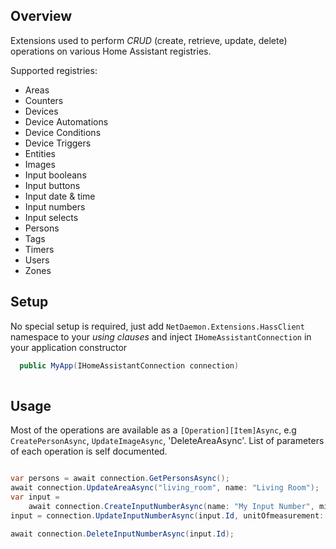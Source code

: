 ﻿## Overview

Extensions used to perform *CRUD* (create, retrieve, update, delete) operations on various Home Assistant registries.

Supported registries:
- Areas
- Counters
- Devices
- Device Automations
- Device Conditions
- Device Triggers
- Entities
- Images
- Input booleans
- Input buttons
- Input date & time
- Input numbers
- Input selects
- Persons
- Tags
- Timers
- Users
- Zones

## Setup

No special setup is required, just add `NetDaemon.Extensions.HassClient` namespace to your *using clauses* and
inject `IHomeAssistantConnection` in your application constructor

```csharp
  public MyApp(IHomeAssistantConnection connection)
  
```

## Usage

Most of the operations are available as a `[Operation][Item]Async`, e.g `CreatePersonAsync`, 
`UpdateImageAsync`, 'DeleteAreaAsync'. List of parameters of each operation is self documented.

```csharp

var persons = await connection.GetPersonsAsync();
await connection.UpdateAreaAsync("living_room", name: "Living Room");
var input = 
    await connection.CreateInputNumberAsync(name: "My Input Number", min:0, max:100, mode: HassInputNumberMode.Slider);
input = connection.UpdateInputNumberAsync(input.Id, unitOfmeasurement: "MHz");

await connection.DeleteInputNumberAsync(input.Id);

```










